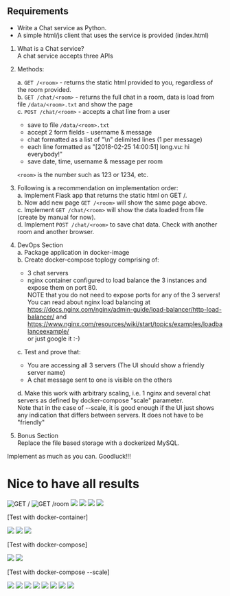 ## Requirements

- Write a Chat service as Python.
- A simple html/js client that uses the service is provided (index.html)

1. What is a Chat service?  
   A chat service accepts three APIs

2. Methods:

   a. `GET /<room>` - returns the static html provided to you, regardless of the room provided.  
   b. `GET /chat/<room>` - returns the full chat in a room, data is load from file `/data/<room>.txt` and show the page  
   c. `POST /chat/<room>` - accepts a chat line from a user

   - save to file `/data/<room>.txt`
   - accept 2 form fields - username & message
   - chat formatted as a list of "\n" delimited lines (1 per message)
   - each line formatted as "[2018-02-25 14:00:51] long.vu: hi everybody!"
   - save date, time, username & message per room

   `<room>` is the number such as 123 or 1234, etc.

3. Following is a recommendation on implementation order:  
   a. Implement Flask app that returns the static html on GET /.  
   b. Now add new page `GET /<room>` will show the same page above.  
   c. Implement `GET /chat/<room>` will show the data loaded from file (create by manual for now).  
   d. Implement `POST /chat/<room>` to save chat data. Check with another room and another browser.

4. DevOps Section  
    a. Package application in docker-image  
    b. Create docker-compose toplogy comprising of:

   - 3 chat servers
   - nginx container configured to load balance the 3 instances and expose them on port 80.  
      NOTE that you do not need to expose ports for any of the 3 servers!  
      You can read about nginx load balancing at  
     https://docs.nginx.com/nginx/admin-guide/load-balancer/http-load-balancer/ and https://www.nginx.com/resources/wiki/start/topics/examples/loadbalanceexample/  
     or just google it :-)

   c. Test and prove that:

   - You are accessing all 3 servers (The UI should show a friendly server name)
   - A chat message sent to one is visible on the others

   d. Make this work with arbitrary scaling, i.e. 1 nginx and several chat servers as defined by docker-compose "scale" parameter.  
    Note that in the case of --scale, it is good enough if the UI just shows any indication that differs between servers. It does not have to be "friendly"

5. Bonus Section  
   Replace the file based storage with a dockerized MySQL.

Implement as much as you can. Goodluck!!!

# Nice to have all results

![GET /](./images/1.png)
![GET /room](./images/2.png)
![](./images/3.png)
![](./images/4.png)
![](./images/5.png)
![](./images/6.png)

[Test with docker-container]

![](./images/7.png)
![](./images/8.png)
![](./images/9.png)

[Test with docker-compose]

![](./images/10.png)
![](./images/11.png)

[Test with docker-compose --scale]

![](./images/12.png)
![](./images/13.png)
![](./images/14.png)
![](./images/15.png)
![](./images/16.png)
![](./images/17.png)
![](./images/18.png)
![](./images/19.png)

